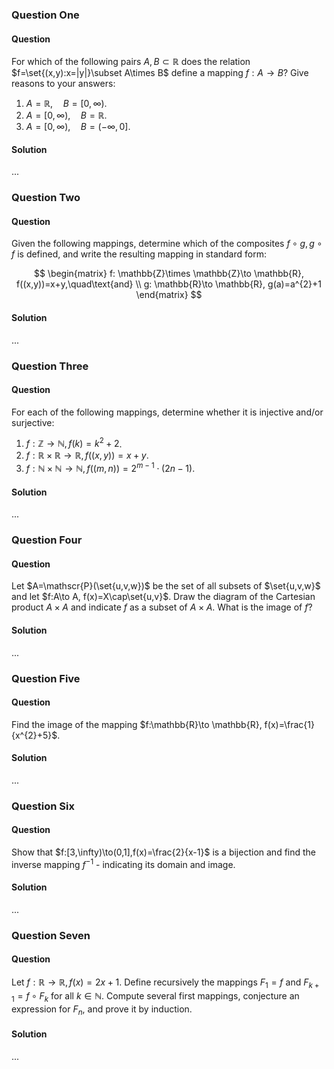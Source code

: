 ### Question One

#### Question

For which of the following pairs $A,B\subset \mathbb{R}$ does the relation $f=\set{(x,y):x=|y|}\subset A\times B$ define a mapping $f:A\to B$? Give reasons to your answers:

1. $A=\mathbb{R},\quad B=[0,\infty)$.
2. $A=[0,\infty),\quad B=\mathbb{R}$.
3. $A=[0,\infty),\quad B=(-\infty,0]$.

#### Solution

...

### Question Two

#### Question

Given the following mappings, determine which of the composites $f\circ g,g\circ f$ is defined, and write the resulting mapping in standard form:

$$
\begin{matrix}
f: \mathbb{Z}\times \mathbb{Z}\to \mathbb{R}, f((x,y))=x+y,\quad\text{and} \\ 
g: \mathbb{R}\to \mathbb{R}, g(a)=a^{2}+1
\end{matrix}
$$

#### Solution

...

### Question Three

#### Question

For each of the following mappings, determine whether it is injective and/or surjective:

1. $f:\mathbb{Z}\to \mathbb{N},f(k)=k^{2}+2$.
2. $f: \mathbb{R}\times \mathbb{R}\to \mathbb{R}, f((x,y))=x+y$.
3. $f: \mathbb{N}\times \mathbb{N}\to \mathbb{N}, f((m,n))=2^{m-1}\cdot(2n-1)$.

#### Solution

...

### Question Four

#### Question

Let $A=\mathscr{P}(\set{u,v,w})$ be the set of all subsets of $\set{u,v,w}$ and let $f:A\to A, f(x)=X\cap\set{u,v}$. Draw the diagram of the Cartesian product $A\times A$ and indicate $f$ as a subset of $A\times A$. What is the image of $f$?

#### Solution

...

### Question Five

#### Question

Find the image of the mapping $f:\mathbb{R}\to \mathbb{R}, f(x)=\frac{1}{x^{2}+5}$.

#### Solution

...

### Question Six

#### Question

Show that $f:[3,\infty)\to(0,1],f(x)=\frac{2}{x-1}$ is a bijection and find the inverse mapping $f^{-1}$ - indicating its domain and image.

#### Solution

...

### Question Seven

#### Question

Let $f:\mathbb{R}\to \mathbb{R},f(x)=2x+1$. Define recursively the mappings $F_{1}=f$ and $F_{k+1}=f\circ F_{k}$ for all $k\in \mathbb{N}$. Compute several first mappings, conjecture an expression for $F_{n}$, and prove it by induction.

#### Solution

...